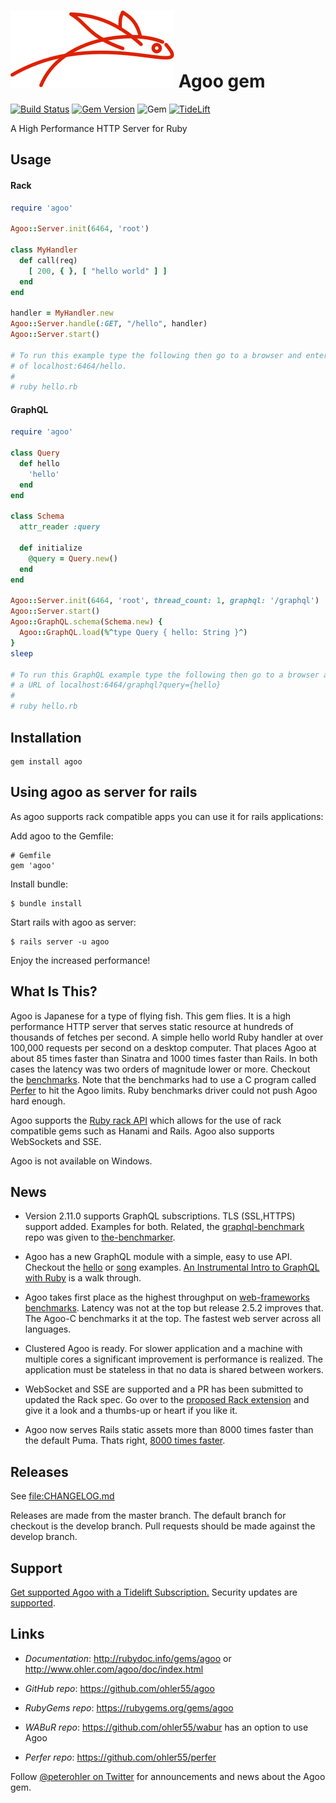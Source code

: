 # [![{}j](misc/agoo_128.svg)](http://www.ohler.com/agoo) Agoo gem

[![Build Status](https://img.shields.io/travis/ohler55/agoo/master.svg)](http://travis-ci.org/ohler55/agoo?branch=master)
[![Gem Version](https://badge.fury.io/rb/agoo.svg)](https://badge.fury.io/rb/agoo)
![Gem](https://img.shields.io/gem/dt/agoo.svg) [![TideLift](https://tidelift.com/badges/github/ohler55/agoo)](https://tidelift.com/subscription/pkg/rubygems-agoo?utm_source=rubygems-agoo&utm_medium=referral&utm_campaign=readme)

A High Performance HTTP Server for Ruby

## Usage

#### Rack

```ruby
require 'agoo'

Agoo::Server.init(6464, 'root')

class MyHandler
  def call(req)
    [ 200, { }, [ "hello world" ] ]
  end
end

handler = MyHandler.new
Agoo::Server.handle(:GET, "/hello", handler)
Agoo::Server.start()

# To run this example type the following then go to a browser and enter a URL
# of localhost:6464/hello.
#
# ruby hello.rb
```

#### GraphQL

```ruby
require 'agoo'

class Query
  def hello
    'hello'
  end
end

class Schema
  attr_reader :query

  def initialize
    @query = Query.new()
  end
end

Agoo::Server.init(6464, 'root', thread_count: 1, graphql: '/graphql')
Agoo::Server.start()
Agoo::GraphQL.schema(Schema.new) {
  Agoo::GraphQL.load(%^type Query { hello: String }^)
}
sleep

# To run this GraphQL example type the following then go to a browser and enter
# a URL of localhost:6464/graphql?query={hello}
#
# ruby hello.rb
```

## Installation
```
gem install agoo
```

## Using agoo as server for rails

As agoo supports rack compatible apps you can use it for rails applications:

Add agoo to the Gemfile:

```
# Gemfile
gem 'agoo'
```

Install bundle:

```
$ bundle install
```

Start rails with agoo as server:

```
$ rails server -u agoo
```

Enjoy the increased performance!

## What Is This?

Agoo is Japanese for a type of flying fish. This gem flies. It is a high
performance HTTP server that serves static resource at hundreds of thousands
of fetches per second. A simple hello world Ruby handler at over 100,000
requests per second on a desktop computer. That places Agoo at about 85 times
faster than Sinatra and 1000 times faster than Rails. In both cases the
latency was two orders of magnitude lower or more. Checkout the
[benchmarks](http://opo.technology/benchmarks.html#web_benchmarks). Note that
the benchmarks had to use a C program called
[Perfer](https://github.com/ohler55/perfer) to hit the Agoo limits. Ruby
benchmarks driver could not push Agoo hard enough.

Agoo supports the [Ruby rack API](https://rack.github.io) which allows for the
use of rack compatible gems such as Hanami and Rails. Agoo also supports WebSockets and SSE.

Agoo is not available on Windows.

## News

- Version 2.11.0 supports GraphQL subscriptions. TLS (SSL,HTTPS)
  support added. Examples for both. Related, the
  [graphql-benchmark](https://github.com/the-benchmarker/graphql-benchmarks)
  repo was given to [the-benchmarker](https://github.com/the-benchmarker).

- Agoo has a new GraphQL module with a simple, easy to use
  API. Checkout the [hello](example/graphql/hello.rb) or
  [song](example/graphql/song.rb) examples.
  [An Instrumental Intro to GraphQL with Ruby](https://blog.appsignal.com/2019/01/29/graphql.html)
  is a walk through.

- Agoo takes first place as the highest throughput on [web-frameworks
  benchmarks](https://github.com/the-benchmarker/web-frameworks). Latency was
  not at the top but release 2.5.2 improves that. The Agoo-C benchmarks it at
  the top. The fastest web server across all languages.

- Clustered Agoo is ready. For slower application and a machine with multiple
  cores a significant improvement is performance is realized. The application
  must be stateless in that no data is shared between workers.

- WebSocket and SSE are supported and a PR has been submitted to updated the
  Rack spec. Go over to the [proposed Rack
  extension](https://github.com/rack/rack/pull/1272) and give it a look and a
  thumbs-up or heart if you like it.

- Agoo now serves Rails static assets more than 8000 times faster than the
  default Puma. Thats right, [8000 times faster](misc/rails.md).

## Releases

See [file:CHANGELOG.md](CHANGELOG.md)

Releases are made from the master branch. The default branch for checkout is
the develop branch. Pull requests should be made against the develop branch.

## Support

[Get supported Agoo with a Tidelift Subscription.](https://tidelift.com/subscription/pkg/rubygems-agoo?utm_source=rubygems-agoo&utm_medium=referral&utm_campaign=readme) Security updates are [supported](https://tidelift.com/security).

## Links

 - *Documentation*: http://rubydoc.info/gems/agoo or http://www.ohler.com/agoo/doc/index.html

 - *GitHub* *repo*: https://github.com/ohler55/agoo

 - *RubyGems* *repo*: https://rubygems.org/gems/agoo

 - *WABuR* *repo*: https://github.com/ohler55/wabur has an option to use Agoo

 - *Perfer* *repo*: https://github.com/ohler55/perfer

Follow [@peterohler on Twitter](http://twitter.com/#!/peterohler) for announcements and news about the Agoo gem.
